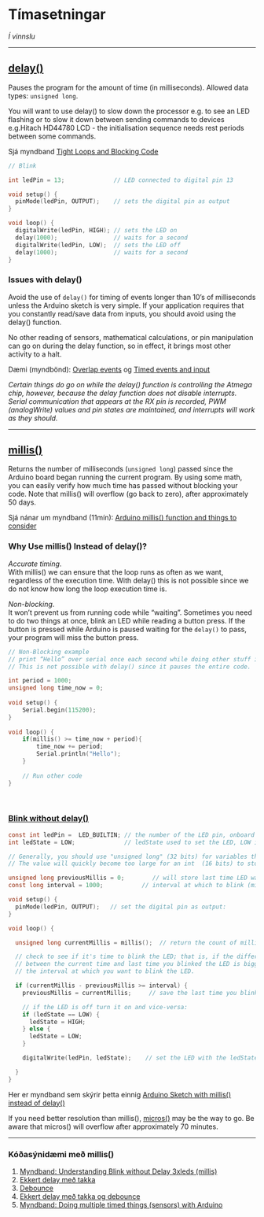 # Tímasetningar
_Í vinnslu_

---

## [delay()](https://www.arduino.cc/reference/en/language/functions/time/delay/)
Pauses the program for the amount of time (in milliseconds). Allowed data types: `unsigned long`.

You will want to use delay() to slow down the processor e.g. to see an LED flashing or to slow it down between sending commands to devices e.g.Hitach HD44780 LCD - the initialisation sequence needs rest periods between some commands.

Sjá myndband [Tight Loops and Blocking Code](https://www.youtube.com/watch?v=IyxY1uQyY9U)

```C
// Blink

int ledPin = 13;              // LED connected to digital pin 13

void setup() {
  pinMode(ledPin, OUTPUT);    // sets the digital pin as output
}

void loop() {
  digitalWrite(ledPin, HIGH); // sets the LED on
  delay(1000);                // waits for a second
  digitalWrite(ledPin, LOW);  // sets the LED off
  delay(1000);                // waits for a second
}
```

### Issues with delay()
Avoid the use of `delay()` for timing of events longer than 10’s of milliseconds unless the Arduino sketch is very simple. If your application requires that you constantly read/save data from inputs, you should avoid using the delay() function. 

No other reading of sensors, mathematical calculations, or pin manipulation can go on during the delay function, so in effect, it brings most other activity to a halt. <br>

Dæmi (myndbönd): [Overlap events](https://www.youtube.com/watch?v=ib3PGI3Zrmc) og [Timed events and input](https://www.youtube.com/watch?v=V27nRZO2-Bk)

_Certain things do go on while the delay() function is controlling the Atmega chip, however, because the delay function does not disable interrupts. Serial communication that appears at the RX pin is recorded, PWM (analogWrite) values and pin states are maintained, and interrupts will work as they should._


---

## [millis()](https://www.arduino.cc/reference/en/language/functions/time/millis/)

Returns the number of milliseconds (`unsigned long`) passed since the Arduino board began running the current program. By using some math, you can easily verify how much time has passed without blocking your code. 
Note that millis() will overflow (go back to zero), after approximately 50 days. <br>

Sjá nánar um myndband (11mín): [Arduino millis() function and things to consider](https://www.youtube.com/watch?v=qn8SP93L3iQ)


### Why Use millis() Instead of delay()?
*Accurate timing*. <br>
With millis() we can ensure that the loop runs as often as we want, regardless of the execution time. With delay() this is not possible since we do not know how long the loop execution time is.
<br>

*Non-blocking*. <br>
It won’t prevent us from running code while “waiting”. Sometimes you need to do two things at once, blink an LED while reading a button press. If the button is pressed while Arduino is paused waiting for the `delay()` to pass, your program will miss the button press. 

```C
// Non-Blocking example 
// print “Hello” over serial once each second while doing other stuff in the meantime. 
// This is not possible with delay() since it pauses the entire code.

int period = 1000;
unsigned long time_now = 0;
 
void setup() {
    Serial.begin(115200);
}
 
void loop() {
    if(millis() >= time_now + period){
        time_now += period;
        Serial.println("Hello");
    }
   
    // Run other code
}
```

<br>

### [Blink without delay()](https://www.arduino.cc/en/Tutorial/BuiltInExamples/BlinkWithoutDelay)

```C
const int ledPin =  LED_BUILTIN; // the number of the LED pin, onboard led, pin 13 
int ledState = LOW;              // ledState used to set the LED, LOW is off

// Generally, you should use "unsigned long" (32 bits) for variables that hold time
// The value will quickly become too large for an int  (16 bits) to store

unsigned long previousMillis = 0;        // will store last time LED was updated
const long interval = 1000;           // interval at which to blink (milliseconds)

void setup() {
  pinMode(ledPin, OUTPUT);   // set the digital pin as output:
}

void loop() {

  unsigned long currentMillis = millis();  // return the count of millis since program started to run.

  // check to see if it's time to blink the LED; that is, if the difference
  // between the current time and last time you blinked the LED is bigger than
  // the interval at which you want to blink the LED.

  if (currentMillis - previousMillis >= interval) {
    previousMillis = currentMillis;     // save the last time you blinked the LED

    // if the LED is off turn it on and vice-versa:
    if (ledState == LOW) {
      ledState = HIGH;
    } else {
      ledState = LOW;
    }

    digitalWrite(ledPin, ledState);    // set the LED with the ledState of the variable:

  }
}

```
Her er myndband sem skýrir þetta einnig [Arduino Sketch with millis() instead of delay()](https://www.youtube.com/watch?v=BYKQ9rk0FEQ)


If you need better resolution than millis(), [micros()](https://www.arduino.cc/reference/en/language/functions/time/micros/) may be the way to go. Be aware that micros() will overflow after approximately 70 minutes.

---

### Kóðasýnidæmi með millis()
1. [Myndband: Understanding Blink without Delay 3xleds (millis)](https://wokwi.com/playground/blink-without-delay-3-leds)
1. [Ekkert delay með takka](https://github.com/VESM2VT/Efni/blob/main/Kodi/no_delay.ino)
1. [Debounce](https://www.arduino.cc/en/Tutorial/BuiltInExamples/Debounce)
1. [Ekkert delay með takka og debounce](https://github.com/VESM2VT/Efni/blob/main/Kodi/no_delay_debounce.ino)
1. [Myndband: Doing multiple timed things (sensors) with Arduino](https://www.youtube.com/watch?v=hD3cR25MbW8)
